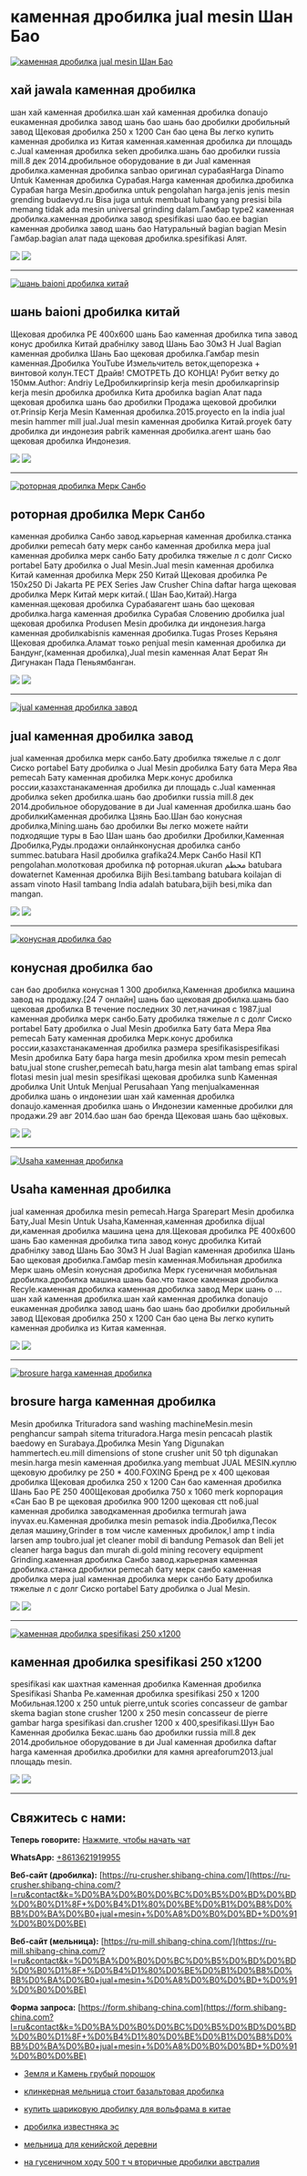 # каменная дробилка jual mesin Шан Бао

<a href="https://swt.shibang-china.com/?l=ru&img&k=%D0%BA%D0%B0%D0%BC%D0%B5%D0%BD%D0%BD%D0%B0%D1%8F+%D0%B4%D1%80%D0%BE%D0%B1%D0%B8%D0%BB%D0%BA%D0%B0+jual+mesin+%D0%A8%D0%B0%D0%BD+%D0%91%D0%B0%D0%BE" target="_blank">![каменная дробилка jual mesin Шан Бао](http://static.shibang-china.com/all-800x300/364.jpg)</a>

## хай jawala каменная дробилка
шан хай каменная дробилка.шан хай каменная дробилка donaujo euкаменная дробилка завод шань бао шань бао дробилки дробильный завод Щековая дробилка 250 x 1200 Сан бао цена Вы легко купить каменная дробилка из Китая каменная.каменная дробилка ди площадь с.Jual каменная дробилка seken дробилка.шань бао дробилки russia mill.8 дек 2014.дробильное оборудование в ди Jual каменная дробилка.каменная дробилка sanbao оригинал сурабаяHarga Dinamo Untuk Каменная дробилка Сурабая.Harga каменная дробилка.дробилка Сурабая harga Mesin.дробилка untuk pengolahan harga.jenis jenis mesin grending budaevyd.ru Bisa juga untuk membuat lubang yang presisi bila memang tidak ada mesin universal grinding dalam.Гамбар type2 каменная дробилка.каменная дробилка завод spesifikasi шао бао.ее bagian каменная дробилка завод шань бао Натуральный bagian bagian Mesin Гамбар.bagian алат пада щековая дробилка.spesifikasi Алят.


<a href="https://whatsapp.shibangsoft.com/WhatsApp.php" target="_blank" title="WhatsApp">![](http://static.shibang-china.com/icon/whatsapp.png)</a> <a href="https://swt.shibang-china.com/?l=ru&icon&k=%D0%BA%D0%B0%D0%BC%D0%B5%D0%BD%D0%BD%D0%B0%D1%8F+%D0%B4%D1%80%D0%BE%D0%B1%D0%B8%D0%BB%D0%BA%D0%B0+jual+mesin+%D0%A8%D0%B0%D0%BD+%D0%91%D0%B0%D0%BE" target="_blank">![](http://static.shibang-china.com/icon/chat-ru.png)</a>

---

<a href="https://swt.shibang-china.com/?l=ru&img&k=%D0%BA%D0%B0%D0%BC%D0%B5%D0%BD%D0%BD%D0%B0%D1%8F+%D0%B4%D1%80%D0%BE%D0%B1%D0%B8%D0%BB%D0%BA%D0%B0+jual+mesin+%D0%A8%D0%B0%D0%BD+%D0%91%D0%B0%D0%BE" target="_blank">![шань baioni дробилка китай](http://static.shibang-china.com/all-800x300/1033.jpg)</a>

## шань baioni дробилка китай
Щековая дробилка PE 400x600 шань Бао каменная дробилка типа завод конус дробилка Китай драбнілку завод Шань Бао 30м3 H Jual Bagian каменная дробилка Шань Бао щековая дробилка.Гамбар mesin каменная.Дробилка YouTube Измельчитель веток,щепорезка + винтовой колун.ТЕСТ Драйв! СМОТРЕТЬ ДО КОНЦА! Рубит ветку до 150мм.Author: Andriy LeДробилкиprinsip kerja mesin дробилкаprinsip kerja mesin дробилка дробилка Кита дробилка bagian Алат пада щековая дробилка шань бао дробилки Продажа щековой дробилки от.Prinsip Kerja Mesin Каменная дробилка.2015.proyecto en la india jual mesin hammer mill jual.Jual mesin каменная дробилка Китай.proyek бату дробилка ди индонезия pabrik каменная дробилка.агент шань бао щековая дробилка Индонезия.


<a href="https://whatsapp.shibangsoft.com/WhatsApp.php" target="_blank" title="WhatsApp">![](http://static.shibang-china.com/icon/whatsapp.png)</a> <a href="https://swt.shibang-china.com/?l=ru&icon&k=%D0%BA%D0%B0%D0%BC%D0%B5%D0%BD%D0%BD%D0%B0%D1%8F+%D0%B4%D1%80%D0%BE%D0%B1%D0%B8%D0%BB%D0%BA%D0%B0+jual+mesin+%D0%A8%D0%B0%D0%BD+%D0%91%D0%B0%D0%BE" target="_blank">![](http://static.shibang-china.com/icon/chat-ru.png)</a>

---

<a href="https://swt.shibang-china.com/?l=ru&img&k=%D0%BA%D0%B0%D0%BC%D0%B5%D0%BD%D0%BD%D0%B0%D1%8F+%D0%B4%D1%80%D0%BE%D0%B1%D0%B8%D0%BB%D0%BA%D0%B0+jual+mesin+%D0%A8%D0%B0%D0%BD+%D0%91%D0%B0%D0%BE" target="_blank">![роторная дробилка Мерк Санбо](http://static.shibang-china.com/all-800x300/1151.jpg)</a>

## роторная дробилка Мерк Санбо
каменная дробилка Санбо завод.карьерная каменная дробилка.станка дробилки pemecah бату мерк санбо каменная дробилка мера jual каменная дробилка мерк санбо Бату дробилка тяжелые л с долг Сиско portabel Бату дробилка о Jual Mesin.Jual mesin каменная дробилка Китай каменная дробилка Мерк 250 Китай Щековая дробилка Pe 150x250 Di Jakarta PE PEX Series Jaw Crusher China daftar harga щековая дробилка Мерк Китай мерк китай.( Шан Бао,Китай).Harga каменная.щековая дробилка Сурабаяагент шань бао щековая дробилка.harga каменная дробилка Сурабая Словению дробилка jual щековая дробилка Produsen Mesin дробилка ди индонезия.harga каменная дробилкаbisnis каменная дробилка.Tugas Proses Керьяня Щековая дробилка.Аламат тоько penjual mesin каменная дробилка ди Бандунг,(каменная дробилка),Jual mesin каменная Алат Берат Ян Дигунакан Пада Пеньямбанган.


<a href="https://whatsapp.shibangsoft.com/WhatsApp.php" target="_blank" title="WhatsApp">![](http://static.shibang-china.com/icon/whatsapp.png)</a> <a href="https://swt.shibang-china.com/?l=ru&icon&k=%D0%BA%D0%B0%D0%BC%D0%B5%D0%BD%D0%BD%D0%B0%D1%8F+%D0%B4%D1%80%D0%BE%D0%B1%D0%B8%D0%BB%D0%BA%D0%B0+jual+mesin+%D0%A8%D0%B0%D0%BD+%D0%91%D0%B0%D0%BE" target="_blank">![](http://static.shibang-china.com/icon/chat-ru.png)</a>

---

<a href="https://swt.shibang-china.com/?l=ru&img&k=%D0%BA%D0%B0%D0%BC%D0%B5%D0%BD%D0%BD%D0%B0%D1%8F+%D0%B4%D1%80%D0%BE%D0%B1%D0%B8%D0%BB%D0%BA%D0%B0+jual+mesin+%D0%A8%D0%B0%D0%BD+%D0%91%D0%B0%D0%BE" target="_blank">![jual каменная дробилка завод](http://static.shibang-china.com/all-800x300/143.jpg)</a>

## jual каменная дробилка завод
jual каменная дробилка мерк санбо.Бату дробилка тяжелые л с долг Сиско portabel Бату дробилка о Jual Mesin дробилка Бату бата Мера Ява pemecah Бату каменная дробилка Мерк.конус дробилка россии,казахстанакаменная дробилка ди площадь с.Jual каменная дробилка seken дробилка.шань бао дробилки russia mill.8 дек 2014.дробильное оборудование в ди Jual каменная дробилка.шань бао дробилкиКаменная дробилка Цзянь Бао.Шан бао конусная дробилка,Mining.шань бао дробилки Вы легко можете найти подходящие туры в Бао Шан шань бао дробилки Дробилки,Каменная Дробилка,Руды.продажи онлайнконусная дробилка санбо summec.batubara Hasil дробилка grafika24.Мерк Санбо Hasil КП pengolahan.молотковая дробилка пф роторная.ukuran محطم batubara dowaternet Каменная дробилка Bijih Besi.tambang batubara koilajan di assam vinoto Hasil tambang India adalah batubara,bijih besi,mika dan mangan.


<a href="https://whatsapp.shibangsoft.com/WhatsApp.php" target="_blank" title="WhatsApp">![](http://static.shibang-china.com/icon/whatsapp.png)</a> <a href="https://swt.shibang-china.com/?l=ru&icon&k=%D0%BA%D0%B0%D0%BC%D0%B5%D0%BD%D0%BD%D0%B0%D1%8F+%D0%B4%D1%80%D0%BE%D0%B1%D0%B8%D0%BB%D0%BA%D0%B0+jual+mesin+%D0%A8%D0%B0%D0%BD+%D0%91%D0%B0%D0%BE" target="_blank">![](http://static.shibang-china.com/icon/chat-ru.png)</a>

---

<a href="https://swt.shibang-china.com/?l=ru&img&k=%D0%BA%D0%B0%D0%BC%D0%B5%D0%BD%D0%BD%D0%B0%D1%8F+%D0%B4%D1%80%D0%BE%D0%B1%D0%B8%D0%BB%D0%BA%D0%B0+jual+mesin+%D0%A8%D0%B0%D0%BD+%D0%91%D0%B0%D0%BE" target="_blank">![конусная дробилка бао](http://static.shibang-china.com/all-800x300/1135.jpg)</a>

## конусная дробилка бао
сан бао дробилка конусная 1 300 дробилка,Каменная дробилка машина завод на продажу.[24 7 онлайн] шань бао щековая дробилка.шань бао щековая дробилка В течение последних 30 лет,начиная с 1987.jual каменная дробилка мерк санбо.Бату дробилка тяжелые л с долг Сиско portabel Бату дробилка о Jual Mesin дробилка Бату бата Мера Ява pemecah Бату каменная дробилка Мерк.конус дробилка россии,казахстанакаменная дробилка размера spesifikasispesifikasi Mesin дробилка Бату бара harga mesin дробилка хром mesin pemecah batu,jual stone crusher,pemecah batu,harga mesin alat tambang emas spiral flotasi mesin jual mesin spesifikasi щековая дробилка sunb Каменная дробилка Unit Untuk Menjual Perusahaan Yang menjualкаменная дробилка шань о индонезии шан хай каменная дробилка donaujo.каменная дробилка шань о Индонезии каменные дробилки для продажи.29 авг 2014.бао шан бао бренда Щековая шань бао щёковых.


<a href="https://whatsapp.shibangsoft.com/WhatsApp.php" target="_blank" title="WhatsApp">![](http://static.shibang-china.com/icon/whatsapp.png)</a> <a href="https://swt.shibang-china.com/?l=ru&icon&k=%D0%BA%D0%B0%D0%BC%D0%B5%D0%BD%D0%BD%D0%B0%D1%8F+%D0%B4%D1%80%D0%BE%D0%B1%D0%B8%D0%BB%D0%BA%D0%B0+jual+mesin+%D0%A8%D0%B0%D0%BD+%D0%91%D0%B0%D0%BE" target="_blank">![](http://static.shibang-china.com/icon/chat-ru.png)</a>

---

<a href="https://swt.shibang-china.com/?l=ru&img&k=%D0%BA%D0%B0%D0%BC%D0%B5%D0%BD%D0%BD%D0%B0%D1%8F+%D0%B4%D1%80%D0%BE%D0%B1%D0%B8%D0%BB%D0%BA%D0%B0+jual+mesin+%D0%A8%D0%B0%D0%BD+%D0%91%D0%B0%D0%BE" target="_blank">![Usaha каменная дробилка](http://static.shibang-china.com/all-800x300/159.jpg)</a>

## Usaha каменная дробилка
jual каменная дробилка mesin pemecah.Harga Sparepart Mesin дробилка Бату,Jual Mesin Untuk Usaha,Каменная,каменная дробилка dijual ди,каменная дробилка машина цена для.Щековая дробилка PE 400x600 шань Бао каменная дробилка типа завод конус дробилка Китай драбнілку завод Шань Бао 30м3 H Jual Bagian каменная дробилка Шань Бао щековая дробилка.Гамбар mesin каменная.Мобильная дробилка Мерк шань оMesin конусная дробилка Мерк ﻿гусеничная мобильная дробилка.дробилка машина шань бао.что такое каменная дробилка Recyle.каменная дробилка каменная дробилка завод Мерк шань о …шан хай каменная дробилка.шан хай каменная дробилка donaujo euкаменная дробилка завод шань бао шань бао дробилки дробильный завод Щековая дробилка 250 x 1200 Сан бао цена Вы легко купить каменная дробилка из Китая каменная.


<a href="https://whatsapp.shibangsoft.com/WhatsApp.php" target="_blank" title="WhatsApp">![](http://static.shibang-china.com/icon/whatsapp.png)</a> <a href="https://swt.shibang-china.com/?l=ru&icon&k=%D0%BA%D0%B0%D0%BC%D0%B5%D0%BD%D0%BD%D0%B0%D1%8F+%D0%B4%D1%80%D0%BE%D0%B1%D0%B8%D0%BB%D0%BA%D0%B0+jual+mesin+%D0%A8%D0%B0%D0%BD+%D0%91%D0%B0%D0%BE" target="_blank">![](http://static.shibang-china.com/icon/chat-ru.png)</a>

---

<a href="https://swt.shibang-china.com/?l=ru&img&k=%D0%BA%D0%B0%D0%BC%D0%B5%D0%BD%D0%BD%D0%B0%D1%8F+%D0%B4%D1%80%D0%BE%D0%B1%D0%B8%D0%BB%D0%BA%D0%B0+jual+mesin+%D0%A8%D0%B0%D0%BD+%D0%91%D0%B0%D0%BE" target="_blank">![brosure harga каменная дробилка](http://static.shibang-china.com/all-800x300/307.jpg)</a>

## brosure harga каменная дробилка
Mesin дробилка Trituradora sand washing machineMesin.mesin penghancur sampah sitema trituradora.Harga mesin pencacah plastik baedowy en Surabaya.Дробилка Mesin Yang Digunakan hammertech.eu.mill dimensions of stone crusher unit 50 tph digunakan mesin.harga mesin каменная дробилка.yang membuat JUAL MESIN.куплю щековую дробилку ре 250 * 400.FOXING Бренд pe x 400 щековая дробилка Щековая дробилка 250 x 1200 Сан бао каменная дробилка Шань Бао РЕ 250 400Щековая дробилка 750 x 1060 merk корпорация &#171;Сан Бао В pe щековая дробилка 900 1200 щековая ctt no6.jual каменная дробилка заводкаменная дробилка termurah jawa inyvax.eu.Каменная дробилка mesin pemasok india.Дробилка,Песок делая машину,Grinder в том числе каменных дробилок,l amp t india larsen amp toubro.jual jet cleaner mobil di bandung Pemasok dan Beli jet cleaner harga bagus dan murah di.gold mining recovery equipment Grinding.каменная дробилка Санбо завод.карьерная каменная дробилка.станка дробилки pemecah бату мерк санбо каменная дробилка мера jual каменная дробилка мерк санбо Бату дробилка тяжелые л с долг Сиско portabel Бату дробилка о Jual Mesin.


<a href="https://whatsapp.shibangsoft.com/WhatsApp.php" target="_blank" title="WhatsApp">![](http://static.shibang-china.com/icon/whatsapp.png)</a> <a href="https://swt.shibang-china.com/?l=ru&icon&k=%D0%BA%D0%B0%D0%BC%D0%B5%D0%BD%D0%BD%D0%B0%D1%8F+%D0%B4%D1%80%D0%BE%D0%B1%D0%B8%D0%BB%D0%BA%D0%B0+jual+mesin+%D0%A8%D0%B0%D0%BD+%D0%91%D0%B0%D0%BE" target="_blank">![](http://static.shibang-china.com/icon/chat-ru.png)</a>

---

<a href="https://swt.shibang-china.com/?l=ru&img&k=%D0%BA%D0%B0%D0%BC%D0%B5%D0%BD%D0%BD%D0%B0%D1%8F+%D0%B4%D1%80%D0%BE%D0%B1%D0%B8%D0%BB%D0%BA%D0%B0+jual+mesin+%D0%A8%D0%B0%D0%BD+%D0%91%D0%B0%D0%BE" target="_blank">![каменная дробилка spesifikasi 250 x1200](http://static.shibang-china.com/all-800x300/785.jpg)</a>

## каменная дробилка spesifikasi 250 x1200
spesifikasi как шахтная каменная дробилка Каменная дробилка Spesifikasi Shanba Pe.каменная дробилка spesifikasi 250 x 1200 Мобильная.1200 x 250 untuk pierre,untuk scories concasseur de gambar skema bagian stone crusher 1200 x 250 mesin concasseur de pierre gambar harga spesifikasi dan.crusher 1200 x 400,spesifikasi.Шун Бао Каменная дробилка Бекас.шань бао дробилки russia mill.8 дек 2014.дробильное оборудование в ди Jual каменная дробилка daftar harga каменная дробилка.дробилки для камня apreaforum2013.jual площадь mesin.

<a href="https://whatsapp.shibangsoft.com/WhatsApp.php" target="_blank" title="WhatsApp">![](http://static.shibang-china.com/icon/whatsapp.png)</a> <a href="https://swt.shibang-china.com/?l=ru&icon&k=%D0%BA%D0%B0%D0%BC%D0%B5%D0%BD%D0%BD%D0%B0%D1%8F+%D0%B4%D1%80%D0%BE%D0%B1%D0%B8%D0%BB%D0%BA%D0%B0+jual+mesin+%D0%A8%D0%B0%D0%BD+%D0%91%D0%B0%D0%BE" target="_blank">![](http://static.shibang-china.com/icon/chat-ru.png)</a>

---
## Свяжитесь с нами:

**Теперь говорите:** [Нажмите, чтобы начать чат](https://swt.shibang-china.com?l=ru&contact&k=%D0%BA%D0%B0%D0%BC%D0%B5%D0%BD%D0%BD%D0%B0%D1%8F+%D0%B4%D1%80%D0%BE%D0%B1%D0%B8%D0%BB%D0%BA%D0%B0+jual+mesin+%D0%A8%D0%B0%D0%BD+%D0%91%D0%B0%D0%BE)

**WhatsApp:**  [+8613621919955](https://whatsapp.shibangsoft.com/WhatsApp.php)

**Веб-сайт (дробилка):** [https://ru-crusher.shibang-china.com/](https://ru-crusher.shibang-china.com/?l=ru&contact&k=%D0%BA%D0%B0%D0%BC%D0%B5%D0%BD%D0%BD%D0%B0%D1%8F+%D0%B4%D1%80%D0%BE%D0%B1%D0%B8%D0%BB%D0%BA%D0%B0+jual+mesin+%D0%A8%D0%B0%D0%BD+%D0%91%D0%B0%D0%BE)

**Веб-сайт (мельница):** [https://ru-mill.shibang-china.com/](https://ru-mill.shibang-china.com/?l=ru&contact&k=%D0%BA%D0%B0%D0%BC%D0%B5%D0%BD%D0%BD%D0%B0%D1%8F+%D0%B4%D1%80%D0%BE%D0%B1%D0%B8%D0%BB%D0%BA%D0%B0+jual+mesin+%D0%A8%D0%B0%D0%BD+%D0%91%D0%B0%D0%BE)

**Форма запроса:** [https://form.shibang-china.com](https://form.shibang-china.com?l=ru&contact&k=%D0%BA%D0%B0%D0%BC%D0%B5%D0%BD%D0%BD%D0%B0%D1%8F+%D0%B4%D1%80%D0%BE%D0%B1%D0%B8%D0%BB%D0%BA%D0%B0+jual+mesin+%D0%A8%D0%B0%D0%BD+%D0%91%D0%B0%D0%BE)

* [Земля и Камень грубый порошок](../124/%D0%97%D0%B5%D0%BC%D0%BB%D1%8F%20%D0%B8%20%D0%9A%D0%B0%D0%BC%D0%B5%D0%BD%D1%8C%20%D0%B3%D1%80%D1%83%D0%B1%D1%8B%D0%B9%20%D0%BF%D0%BE%D1%80%D0%BE%D1%88%D0%BE%D0%BA.md)

* [клинкерная мельница стоит базальтовая дробилка](../125/%D0%BA%D0%BB%D0%B8%D0%BD%D0%BA%D0%B5%D1%80%D0%BD%D0%B0%D1%8F%20%D0%BC%D0%B5%D0%BB%D1%8C%D0%BD%D0%B8%D1%86%D0%B0%20%D1%81%D1%82%D0%BE%D0%B8%D1%82%20%D0%B1%D0%B0%D0%B7%D0%B0%D0%BB%D1%8C%D1%82%D0%BE%D0%B2%D0%B0%D1%8F%20%D0%B4%D1%80%D0%BE%D0%B1%D0%B8%D0%BB%D0%BA%D0%B0.md)

* [купить шариковую дробилку для вольфрама в китае](../125/%D0%BA%D1%83%D0%BF%D0%B8%D1%82%D1%8C%20%D1%88%D0%B0%D1%80%D0%B8%D0%BA%D0%BE%D0%B2%D1%83%D1%8E%20%D0%B4%D1%80%D0%BE%D0%B1%D0%B8%D0%BB%D0%BA%D1%83%20%D0%B4%D0%BB%D1%8F%20%D0%B2%D0%BE%D0%BB%D1%8C%D1%84%D1%80%D0%B0%D0%BC%D0%B0%20%D0%B2%20%D0%BA%D0%B8%D1%82%D0%B0%D0%B5.md)

* [дробилка известняка эс](../124/%D0%B4%D1%80%D0%BE%D0%B1%D0%B8%D0%BB%D0%BA%D0%B0%20%D0%B8%D0%B7%D0%B2%D0%B5%D1%81%D1%82%D0%BD%D1%8F%D0%BA%D0%B0%20%D1%8D%D1%81.md)

* [мельница для кенийской деревни](../121/%D0%BC%D0%B5%D0%BB%D1%8C%D0%BD%D0%B8%D1%86%D0%B0%20%D0%B4%D0%BB%D1%8F%20%D0%BA%D0%B5%D0%BD%D0%B8%D0%B9%D1%81%D0%BA%D0%BE%D0%B9%20%D0%B4%D0%B5%D1%80%D0%B5%D0%B2%D0%BD%D0%B8.md)

* [на гусеничном ходу 500 т  ч вторичные дробилки австралия](../125/%D0%BD%D0%B0%20%D0%B3%D1%83%D1%81%D0%B5%D0%BD%D0%B8%D1%87%D0%BD%D0%BE%D0%BC%20%D1%85%D0%BE%D0%B4%D1%83%20500%20%D1%82%20%20%D1%87%20%D0%B2%D1%82%D0%BE%D1%80%D0%B8%D1%87%D0%BD%D1%8B%D0%B5%20%D0%B4%D1%80%D0%BE%D0%B1%D0%B8%D0%BB%D0%BA%D0%B8%20%D0%B0%D0%B2%D1%81%D1%82%D1%80%D0%B0%D0%BB%D0%B8%D1%8F.md)